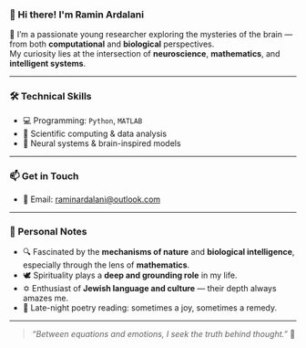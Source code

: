 ### 👋 Hi there! I'm **Ramin Ardalani**

🧠 I’m a passionate young researcher exploring the mysteries of the brain — from both **computational** and **biological** perspectives.  
My curiosity lies at the intersection of **neuroscience**, **mathematics**, and **intelligent systems**.

---

### 🛠️ Technical Skills

- 💻 Programming: `Python`, `MATLAB`
- 🧪 Scientific computing & data analysis
- 🧠 Neural systems & brain-inspired models

---

### 📫 Get in Touch

- 📧 Email: [raminardalani@outlook.com](mailto:raminardalani@outlook.com)

---

### 🌱 Personal Notes

- 🔍 Fascinated by the **mechanisms of nature** and **biological intelligence**, especially through the lens of **mathematics**.
- 🕊️ Spirituality plays a **deep and grounding role** in my life.
- ✡️ Enthusiast of **Jewish language and culture** — their depth always amazes me.
- 📜 Late-night poetry reading: sometimes a joy, sometimes a remedy.

---

> _“Between equations and emotions, I seek the truth behind thought.”_ 🧬

